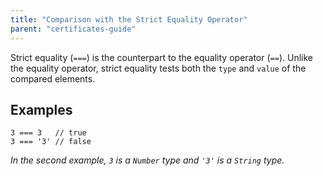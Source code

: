 ```yaml
---
title: "Comparison with the Strict Equality Operator"
parent: "certificates-guide"
---
```


Strict equality (`===`) is the counterpart to the equality operator (`==`). Unlike the equality operator, strict equality tests both the `type` and `value` of the compared elements.

## Examples

    3 === 3   // true
    3 === '3' // false

_In the second example, `3` is a `Number` type and `'3'` is a `String` type._
